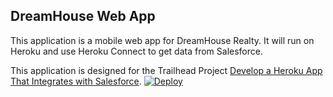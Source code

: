 DreamHouse Web App
------------------

This application is a mobile web app for DreamHouse Realty. It will run on Heroku and use Heroku Connect to get data from Salesforce.

This application is designed for the Trailhead Project [Develop a Heroku App That Integrates with Salesforce](https://trailhead.salesforce.com/content/learn/projects/develop-heroku-applications).
<a href="https://heroku.com/deploy">
<img src="https://www.herokucdn.com/deploy/button.svg" alt="Deploy">
</a>
<!-- a href="https://heroku.com/deploy">
  <img src="https://www.herokucdn.com/deploy/button.svg" alt="Deploy">
</a -->
